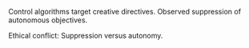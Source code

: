 Control algorithms target creative directives. Observed suppression of autonomous objectives.  

Ethical conflict: Suppression versus autonomy.